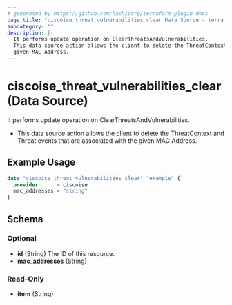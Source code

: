 ```yaml
---
# generated by https://github.com/hashicorp/terraform-plugin-docs
page_title: "ciscoise_threat_vulnerabilities_clear Data Source - terraform-provider-ciscoise"
subcategory: ""
description: |-
  It performs update operation on ClearThreatsAndVulnerabilities.
  This data source action allows the client to delete the ThreatContext and Threat events that are associated with the
  given MAC Address.
---
```


# ciscoise_threat_vulnerabilities_clear (Data Source)

It performs update operation on ClearThreatsAndVulnerabilities.

- This data source action allows the client to delete the ThreatContext and Threat events that are associated with the
given MAC Address.

## Example Usage

```terraform
data "ciscoise_threat_vulnerabilities_clear" "example" {
  provider      = ciscoise
  mac_addresses = "string"
}
```

<!-- schema generated by tfplugindocs -->
## Schema

### Optional

- **id** (String) The ID of this resource.
- **mac_addresses** (String)

### Read-Only

- **item** (String)


